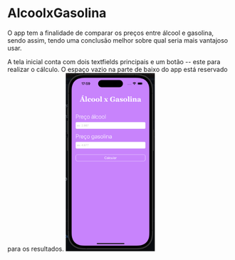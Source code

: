 # AlcoolxGasolina
O app tem a finalidade de comparar os preços entre álcool e gasolina, sendo assim, tendo uma conclusão melhor sobre qual seria mais vantajoso usar.

A tela inicial conta com dois textfields principais e um botão -- este para realizar o cálculo. O espaço vazio na parte de baixo do app está reservado para os resultados.
<img src="https://github.com/igor05k/AlcoolxGasolina/raw/master/Screenshots/main.png" width="200" height="400" />


